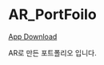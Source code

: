 # AR_PortFoilo


[App Download](https://drive.google.com/uc?id=1T6GphnWQXM2TJBNjT9mHvwRIrI3OPznD&export=download)

AR로 만든 포트폴리오 입니다.
